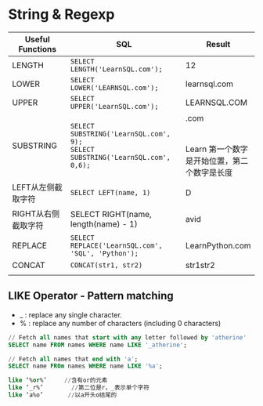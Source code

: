 # String & Regexp

<table><thead><tr><th width="169.00000000000003">Useful Functions</th><th width="304.91739894551847">SQL</th><th>Result</th></tr></thead><tbody><tr><td>LENGTH</td><td><code>SELECT LENGTH('LearnSQL.com');</code></td><td>12</td></tr><tr><td>LOWER</td><td><code>SELECT LOWER('LEARNSQL.com');</code></td><td>learnsql.com</td></tr><tr><td>UPPER</td><td><code>SELECT UPPER('LearnSQL.com');</code></td><td>LEARNSQL.COM</td></tr><tr><td>SUBSTRING</td><td><code>SELECT SUBSTRING('LearnSQL.com', 9);</code><br><code>SELECT SUBSTRING('LearnSQL.com', 0,6);</code></td><td>.com<br><br><br>Learn 第一个数字是开始位置，第二个数字是长度</td></tr><tr><td>LEFT从左侧截取字符</td><td><code>SELECT LEFT(name, 1)</code></td><td>D</td></tr><tr><td>RIGHT从右侧截取字符</td><td>SELECT RIGHT(name, length(name) - 1)</td><td>avid</td></tr><tr><td>REPLACE</td><td><code>SELECT REPLACE('LearnSQL.com', 'SQL', 'Python');</code></td><td>LearnPython.com</td></tr><tr><td>CONCAT</td><td><code>CONCAT(str1, str2)</code></td><td>str1str2</td></tr><tr><td></td><td></td><td></td></tr></tbody></table>

## LIKE Operator - Pattern matching

* \_ : replace any single character.
* % : replace any number of characters (including 0 characters)

```sql
// Fetch all names that start with any letter followed by 'atherine'
SELECT name FROM names WHERE name LIKE '_atherine';

// Fetch all names that end with 'a';
SELECT name FROm names WHERE name LIKE '%a';

like ‘%or%’     //含有or的元素
like ‘_r%’        //第二位是r，_表示单个字符
like ‘a%o’       //以a开头o结尾的
```
